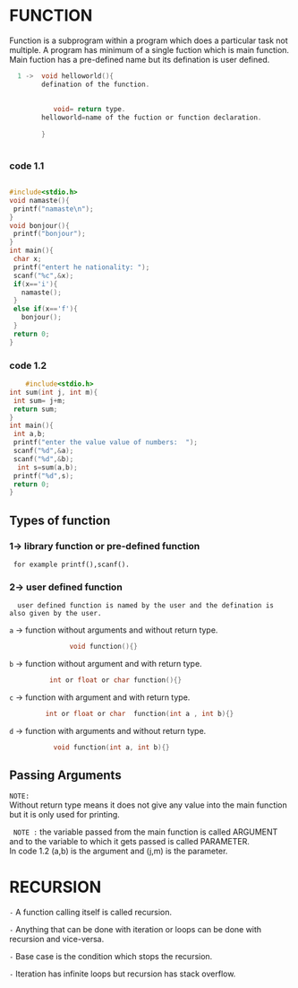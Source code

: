 # FUNCTION

Function is a subprogram within a program which does a particular task not multiple.
A program has minimum of a single fuction which is main function. Main fuction has a pre-defined name but its defination is user defined.

```c
  1 ->  void helloworld(){
        defination of the function.
        
        
           void= return type.
        helloworld=name of the fuction or function declaration.
        
        }
  
 ```
 ### code 1.1
 ```c

 #include<stdio.h>
void namaste(){
  printf("namaste\n");
}
void bonjour(){
  printf("bonjour");
}
int main(){
  char x;
  printf("entert he nationality: ");
  scanf("%c",&x);
  if(x=='i'){
    namaste();
  }
  else if(x=='f'){
    bonjour();
  }
  return 0;  
}
 ```
 ### code 1.2
 ```c
     #include<stdio.h>
int sum(int j, int m){
  int sum= j+m;
  return sum;
}
int main(){
  int a,b;
  printf("enter the value value of numbers:  ");
  scanf("%d",&a);
  scanf("%d",&b);
   int s=sum(a,b);
  printf("%d",s);
  return 0;  
}
 ```


## Types of function

### 1->  library function or pre-defined function
     for example printf(),scanf().
### 2->  user defined function
      user defined function is named by the user and the defination is also given by the user.
      
  `a` -> function without  arguments and without return type.
   ```c              
                  void function(){}
   ```            
  `b` -> function without argument and with return type.
   ```c          
             int or float or char function(){}
   ```
  `c` -> function with argument and with return type.
   ```c        
            int or float or char  function(int a , int b){} 
   ```
  `d` -> function with arguments and without return type.
  ```c
             void function(int a, int b){}
  ```    
## Passing Arguments
 `NOTE:`  
     Without return type means it does not give any value into the main function but it is only used for printing.
   
 ` NOTE :` the variable passed from the main function is called ARGUMENT and to the variable to which it gets passed is called PARAMETER.   
             In code 1.2 (a,b) is the argument and (j,m) is the parameter.
             
             
 # RECURSION
 
 `-`  A function calling itself is called recursion.
 
 `-` Anything that can be done with iteration or loops can be done with recursion and vice-versa.
 
 `-` Base case is the condition which stops the recursion.
 
 `-` Iteration has infinite loops but recursion has stack overflow.
   ```c
      
   ```
    

